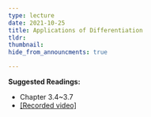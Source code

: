 ```yaml
---
type: lecture
date: 2021-10-25
title: Applications of Differentiation
tldr: 
thumbnail: 
hide_from_announcments: true

---
```

**Suggested Readings:**
- Chapter 3.4~3.7
- [[Recorded video]](https://www.youtube.com/watch?v=0zpZKKu88f8)
